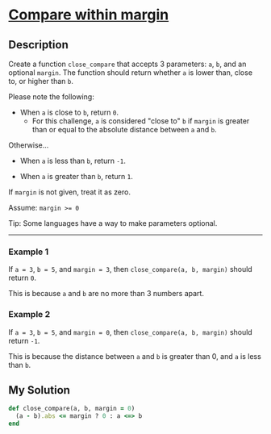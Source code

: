 # [Compare within margin](https://www.codewars.com/kata/56453a12fcee9a6c4700009c)

## Description
Create a function `close_compare` that accepts 3 parameters: `a`, `b`, and an optional `margin`. The function should 
return whether `a` is lower than, close to, or higher than `b`.

Please note the following:

* When `a` is close to `b`, return `0`.
    + For this challenge, `a` is considered "close to" `b` if `margin` is greater than or equal to the absolute distance
between `a` and `b`.

Otherwise...

* When `a` is less than `b`, return `-1`.

* When `a` is greater than `b`, return `1`.

If `margin` is not given, treat it as zero.

Assume: `margin >= 0`

Tip: Some languages have a way to make parameters optional.

---

### Example 1

If `a = 3`, `b = 5`, and `margin = 3`, then `close_compare(a, b, margin)` should return `0`.

This is because `a` and `b` are no more than 3 numbers apart.

### Example 2

If `a = 3`, `b = 5`, and `margin = 0`, then `close_compare(a, b, margin)` should return `-1`.

This is because the distance between `a` and `b` is greater than 0, and `a` is less than `b`.

## My Solution
```ruby
def close_compare(a, b, margin = 0)
  (a - b).abs <= margin ? 0 : a <=> b
end
```

